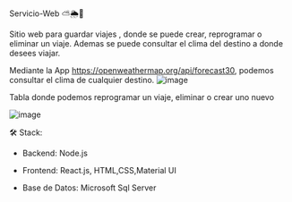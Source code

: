  Servicio-Web ⛅🌦️🚀 

Sitio web para guardar viajes , donde se puede crear, reprogramar o eliminar un viaje.
Ademas se puede consultar el clima del destino a donde desees viajar.

Mediante la App https://openweathermap.org/api/forecast30, podemos consultar el clima de cualquier destino.
 ![image](https://github.com/Agustina-Flores/Servicio-Web/assets/28354189/38036101-86a1-480a-a084-d947a0b270d2)

 Tabla donde podemos reprogramar un viaje, eliminar o crear uno nuevo

 ![image](https://github.com/Agustina-Flores/Servicio-Web/assets/28354189/b563dc57-5fe9-4df9-b6ca-4f89b60cfb9b)


🛠️ Stack: 

* Backend: Node.js

* Frontend: React.js, HTML,CSS,Material UI

* Base de Datos: Microsoft Sql Server
 
 

